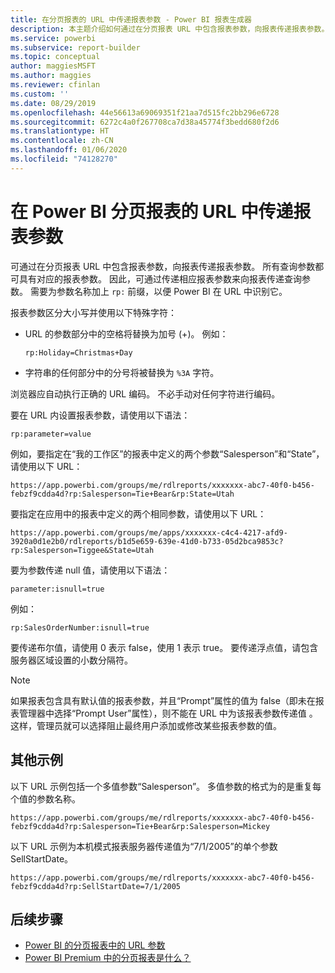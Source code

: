 ```yaml
---
title: 在分页报表的 URL 中传递报表参数 - Power BI 报表生成器
description: 本主题介绍如何通过在分页报表 URL 中包含报表参数，向报表传递报表参数。
ms.service: powerbi
ms.subservice: report-builder
ms.topic: conceptual
author: maggiesMSFT
ms.author: maggies
ms.reviewer: cfinlan
ms.custom: ''
ms.date: 08/29/2019
ms.openlocfilehash: 44e56613a69069351f21aa7d515fc2bb296e6728
ms.sourcegitcommit: 6272c4a0f267708ca7d38a45774f3bedd680f2d6
ms.translationtype: HT
ms.contentlocale: zh-CN
ms.lasthandoff: 01/06/2020
ms.locfileid: "74128270"
---
```

# <a name="pass-a-report-parameter-in-a-url-for-a-paginated-report-in-power-bi"></a>在 Power BI 分页报表的 URL 中传递报表参数 

可通过在分页报表 URL 中包含报表参数，向报表传递报表参数。 所有查询参数都可具有对应的报表参数。 因此，可通过传递相应报表参数来向报表传递查询参数。 需要为参数名称加上 `rp:` 前缀，以便 Power BI 在 URL 中识别它。 

报表参数区分大小写并使用以下特殊字符： 

- URL 的参数部分中的空格将替换为加号 (+)。  例如： 

    ```rp:Holiday=Christmas+Day```

- 字符串的任何部分中的分号将被替换为 `%3A` 字符。

浏览器应自动执行正确的 URL 编码。 不必手动对任何字符进行编码。 

要在 URL 内设置报表参数，请使用以下语法： 

```
rp:parameter=value
```

例如，要指定在“我的工作区”的报表中定义的两个参数“Salesperson”和“State”，请使用以下 URL： 

```
https://app.powerbi.com/groups/me/rdlreports/xxxxxxx-abc7-40f0-b456-febzf9cdda4d?rp:Salesperson=Tie+Bear&rp:State=Utah 
```

要指定在应用中的报表中定义的两个相同参数，请使用以下 URL： 

```
https://app.powerbi.com/groups/me/apps/xxxxxxx-c4c4-4217-afd9-3920a0d1e2b0/rdlreports/b1d5e659-639e-41d0-b733-05d2bca9853c?rp:Salesperson=Tiggee&State=Utah 
```

要为参数传递 null 值，请使用以下语法： 

```
parameter:isnull=true
```

例如：

```
rp:SalesOrderNumber:isnull=true
```

要传递布尔值，请使用 0 表示 false，使用 1 表示 true。 要传递浮点值，请包含服务器区域设置的小数分隔符。

> [!NOTE]
> 如果报表包含具有默认值的报表参数，并且“Prompt”属性的值为 false（即未在报表管理器中选择“Prompt User”属性），则不能在 URL 中为该报表参数传递值    。 这样，管理员就可以选择阻止最终用户添加或修改某些报表参数的值。

## <a name="additional-examples"></a>其他示例 

以下 URL 示例包括一个多值参数“Salesperson”。 多值参数的格式为的是重复每个值的参数名称。 

```
https://app.powerbi.com/groups/me/rdlreports/xxxxxxx-abc7-40f0-b456-febzf9cdda4d?rp:Salesperson=Tie+Bear&rp:Salesperson=Mickey 
```

以下 URL 示例为本机模式报表服务器传递值为“7/1/2005”的单个参数 SellStartDate。

```
https://app.powerbi.com/groups/me/rdlreports/xxxxxxx-abc7-40f0-b456-febzf9cdda4d?rp:SellStartDate=7/1/2005
```

## <a name="next-steps"></a>后续步骤

- [Power BI 的分页报表中的 URL 参数](report-builder-url-parameters.md)
- [Power BI Premium 中的分页报表是什么？](paginated-reports-report-builder-power-bi.md)
